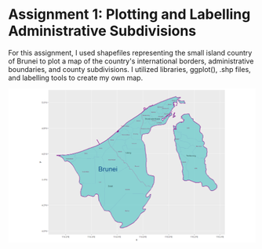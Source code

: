 # Assignment 1: Plotting and Labelling Administrative Subdivisions 

For this assignment, I used shapefiles representing the small island country of Brunei to plot a map of the country's international borders, administrative boundaries, and county subdivisions. I utilized libraries, ggplot(), .shp files, and labelling tools to create my own map. 

![plot_1](assign1_plot.png)
